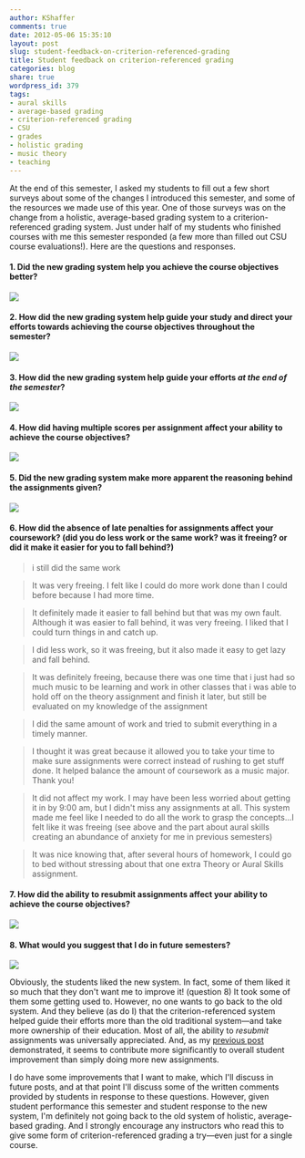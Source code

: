 ```yaml
---
author: KShaffer
comments: true
date: 2012-05-06 15:35:10
layout: post
slug: student-feedback-on-criterion-referenced-grading
title: Student feedback on criterion-referenced grading
categories: blog
share: true
wordpress_id: 379
tags:
- aural skills
- average-based grading
- criterion-referenced grading
- CSU
- grades
- holistic grading
- music theory
- teaching
---
```


At the end of this semester, I asked my students to fill out a few short surveys about some of the changes I introduced this semester, and some of the resources we made use of this year. One of those surveys was on the change from a holistic, average-based grading system to a criterion-referenced grading system. Just under half of my students who finished courses with me this semester responded (a few more than filled out CSU course evaluations!). Here are the questions and responses.



#### 1. Did the new grading system help you achieve the course objectives better?



[![](/uploads/2012/05/gradingQ1.png)](/uploads/2012/05/gradingQ1.png)



#### 2. How did the new grading system help guide your study and direct your efforts towards achieving the course objectives throughout the semester?



[![](/uploads/2012/05/gradingQ2.png)](/uploads/2012/05/gradingQ2.png)



#### 3. How did the new grading system help guide your efforts *at the end of the semester*?



[![](/uploads/2012/05/gradingQ3.png)](/uploads/2012/05/gradingQ3.png)



#### 4. How did having multiple scores per assignment affect your ability to achieve the course objectives?



[![](/uploads/2012/05/gradingQ4.png)](/uploads/2012/05/gradingQ4.png)



#### 5. Did the new grading system make more apparent the reasoning behind the assignments given?



[![](/uploads/2012/05/gradingQ5.png)](/uploads/2012/05/gradingQ5.png)



#### 6. How did the absence of late penalties for assignments affect your coursework? (did you do less work or the same work? was it freeing? or did it make it easier for you to fall behind?)





> i still did the same work





> It was very freeing. I felt like I could do more work done than I could before because I had more time.





> It definitely made it easier to fall behind but that was my own fault. Although it was easier to fall behind, it was very freeing. I liked that I could turn things in and catch up.





> I did less work, so it was freeing, but it also made it easy to get lazy and fall behind.





> It was definitely freeing, because there was one time that i just had so much music to be learning and work in other classes that i was able to hold off on the theory assignment and finish it later, but still be evaluated on my knowledge of the assignment





> I did the same amount of work and tried to submit everything in a timely manner.





> I thought it was great because it allowed you to take your time to make sure assignments were correct instead of rushing to get stuff done. It helped balance the amount of coursework as a music major. Thank you!





> It did not affect my work. I may have been less worried about getting it in by 9:00 am, but I didn't miss any assignments at all. This system made me feel like I needed to do all the work to grasp the concepts...I felt like it was freeing (see above and the part about aural skills creating an abundance of anxiety for me in previous semesters)





> It was nice knowing that, after several hours of homework, I could go to bed without stressing about that one extra Theory or Aural Skills assignment.





#### 7. How did the ability to resubmit assignments affect your ability to achieve the course objectives?



[![](/uploads/2012/05/gradingQ7.png)](/uploads/2012/05/gradingQ7.png)



#### 8. What would you suggest that I do in future semesters?



[![](/uploads/2012/05/gradingQ8.png)](/uploads/2012/05/gradingQ8.png)

Obviously, the students liked the new system. In fact, some of them liked it so much that they don't want me to improve it! (question 8) It took some of them some getting used to. However, no one wants to go back to the old system. And they believe (as do I) that the criterion-referenced system helped guide their efforts more than the old traditional system—and take more ownership of their education. Most of all, the ability to _resubmit_ assignments was universally appreciated. And, as my [previous post](/2012/05/data-on-student-engagement-with-criterion-referenced-grading/) demonstrated, it seems to contribute more significantly to overall student improvement than simply doing more new assignments.

I do have some improvements that I want to make, which I'll discuss in future posts, and at that point I'll discuss some of the written comments provided by students in response to these questions. However, given student performance this semester and student response to the new system, I'm definitely not going back to the old system of holistic, average-based grading. And I strongly encourage any instructors who read this to give some form of criterion-referenced grading a try—even just for a single course.
